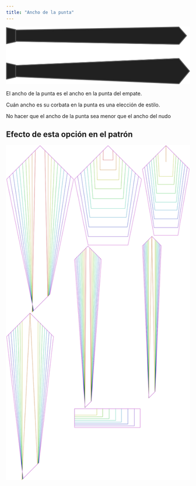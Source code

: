 ```yaml
---
title: "Ancho de la punta"
---
```


![Ancho de la punta](tipwidth.svg)

El ancho de la punta es el ancho en la punta del empate.

Cuán ancho es su corbata en la punta es una elección de estilo.

<Note>

No hacer que el ancho de la punta sea menor que el ancho del nudo

</Note>

## Efecto de esta opción en el patrón

![Esta imagen muestra el efecto de esta opción superponiendo varias variantes que tienen un valor diferente para esta opción](trayvon_tipwidth_sample.svg "Efecto de esta opción en el patrón")
